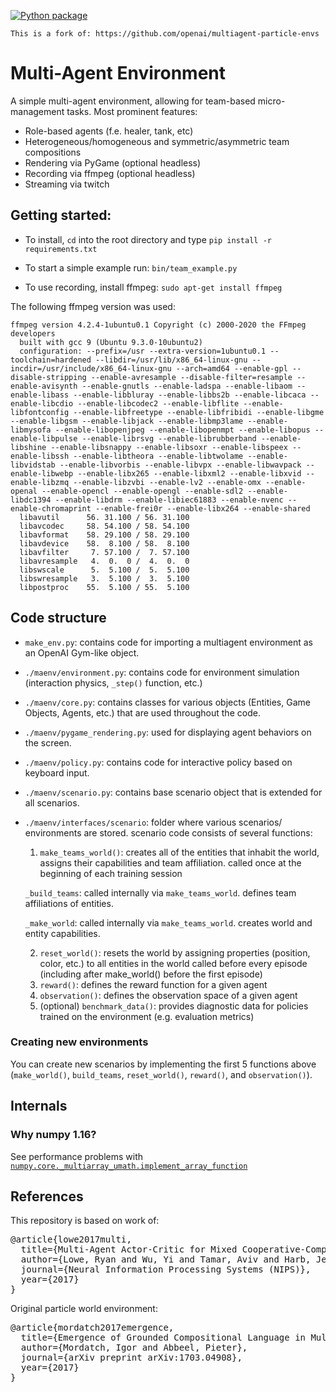 [![Python package](https://github.com/PMatthaei/ma-env/actions/workflows/python-package.yml/badge.svg?branch=master)](https://github.com/PMatthaei/ma-env/actions/workflows/python-package.yml)

```
This is a fork of: https://github.com/openai/multiagent-particle-envs
```

# Multi-Agent Environment

A simple multi-agent environment, allowing for team-based micro-management tasks. Most prominent features:
- Role-based agents (f.e. healer, tank, etc)
- Heterogeneous/homogeneous and symmetric/asymmetric team compositions
- Rendering via PyGame (optional headless)
- Recording via ffmpeg (optional headless)
- Streaming via twitch

## Getting started:

- To install, `cd` into the root directory and type `pip install -r requirements.txt`

- To start a simple example run: `bin/team_example.py`

- To use recording, install ffmpeg: `sudo apt-get install ffmpeg`

The following ffmpeg version was used:
```
ffmpeg version 4.2.4-1ubuntu0.1 Copyright (c) 2000-2020 the FFmpeg developers
  built with gcc 9 (Ubuntu 9.3.0-10ubuntu2)
  configuration: --prefix=/usr --extra-version=1ubuntu0.1 --toolchain=hardened --libdir=/usr/lib/x86_64-linux-gnu --incdir=/usr/include/x86_64-linux-gnu --arch=amd64 --enable-gpl --disable-stripping --enable-avresample --disable-filter=resample --enable-avisynth --enable-gnutls --enable-ladspa --enable-libaom --enable-libass --enable-libbluray --enable-libbs2b --enable-libcaca --enable-libcdio --enable-libcodec2 --enable-libflite --enable-libfontconfig --enable-libfreetype --enable-libfribidi --enable-libgme --enable-libgsm --enable-libjack --enable-libmp3lame --enable-libmysofa --enable-libopenjpeg --enable-libopenmpt --enable-libopus --enable-libpulse --enable-librsvg --enable-librubberband --enable-libshine --enable-libsnappy --enable-libsoxr --enable-libspeex --enable-libssh --enable-libtheora --enable-libtwolame --enable-libvidstab --enable-libvorbis --enable-libvpx --enable-libwavpack --enable-libwebp --enable-libx265 --enable-libxml2 --enable-libxvid --enable-libzmq --enable-libzvbi --enable-lv2 --enable-omx --enable-openal --enable-opencl --enable-opengl --enable-sdl2 --enable-libdc1394 --enable-libdrm --enable-libiec61883 --enable-nvenc --enable-chromaprint --enable-frei0r --enable-libx264 --enable-shared
  libavutil      56. 31.100 / 56. 31.100
  libavcodec     58. 54.100 / 58. 54.100
  libavformat    58. 29.100 / 58. 29.100
  libavdevice    58.  8.100 / 58.  8.100
  libavfilter     7. 57.100 /  7. 57.100
  libavresample   4.  0.  0 /  4.  0.  0
  libswscale      5.  5.100 /  5.  5.100
  libswresample   3.  5.100 /  3.  5.100
  libpostproc    55.  5.100 / 55.  5.100
```
## Code structure

- `make_env.py`: contains code for importing a multiagent environment as an OpenAI Gym-like object.

- `./maenv/environment.py`: contains code for environment simulation (interaction physics, `_step()` function, etc.)

- `./maenv/core.py`: contains classes for various objects (Entities, Game Objects, Agents, etc.) that are used throughout the code.

- `./maenv/pygame_rendering.py`: used for displaying agent behaviors on the screen.

- `./maenv/policy.py`: contains code for interactive policy based on keyboard input.

- `./maenv/scenario.py`: contains base scenario object that is extended for all scenarios.

- `./maenv/interfaces/scenario`: folder where various scenarios/ environments are stored. scenario code consists of several functions:
    1) `make_teams_world()`: creates all of the entities that inhabit the world, assigns their capabilities and team affiliation. called once at the beginning of each training session
    
    `_build_teams`: called internally via `make_teams_world`. defines team affiliations of entities.
    
    `_make_world`: called internally via `make_teams_world`. creates world and entity capabilities.
    
    2) `reset_world()`: resets the world by assigning properties (position, color, etc.) to all entities in the world
    called before every episode (including after make_world() before the first episode)
    3) `reward()`: defines the reward function for a given agent
    4) `observation()`: defines the observation space of a given agent
    5) (optional) `benchmark_data()`: provides diagnostic data for policies trained on the environment (e.g. evaluation metrics)

### Creating new environments

You can create new scenarios by implementing the first 5 functions above (`make_world()`, `build_teams`, `reset_world()`, `reward()`, and `observation()`).

## Internals

### Why numpy 1.16?

See performance problems with [`numpy.core._multiarray_umath.implement_array_function`](https://stackoverflow.com/questions/58909525/what-is-numpy-core-multiarray-umath-implement-array-function-and-why-it-costs-l)
## References

This repository is based on work of:

<pre>
@article{lowe2017multi,
  title={Multi-Agent Actor-Critic for Mixed Cooperative-Competitive Environments},
  author={Lowe, Ryan and Wu, Yi and Tamar, Aviv and Harb, Jean and Abbeel, Pieter and Mordatch, Igor},
  journal={Neural Information Processing Systems (NIPS)},
  year={2017}
}
</pre>

Original particle world environment:
<pre>
@article{mordatch2017emergence,
  title={Emergence of Grounded Compositional Language in Multi-Agent Populations},
  author={Mordatch, Igor and Abbeel, Pieter},
  journal={arXiv preprint arXiv:1703.04908},
  year={2017}
}
</pre>
